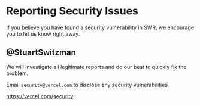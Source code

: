 # Reporting Security Issues

If you believe you have found a security vulnerability in SWR, we encourage you to let us know right away.
## @StuartSwitzman 
We will investigate all legitimate reports and do our best to quickly fix the problem.

Email `security@vercel.com` to disclose any security vulnerabilities.

https://vercel.com/security
